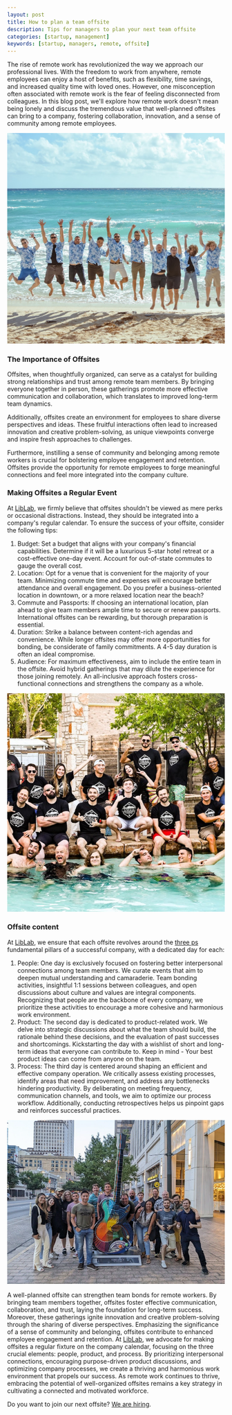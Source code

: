 ```yaml
---
layout: post
title: How to plan a team offsite
description: Tips for managers to plan your next team offsite
categories: [startup, management]
keywords: [startup, managers, remote, offsite]
---
```


The rise of remote work has revolutionized the way we approach our professional lives. With the freedom to work from anywhere, remote employees can enjoy a host of benefits, such as flexibility, time savings, and increased quality time with loved ones. However, one misconception often associated with remote work is the fear of feeling disconnected from colleagues. In this blog post, we'll explore how remote work doesn't mean being lonely and discuss the tremendous value that well-planned offsites can bring to a company, fostering collaboration, innovation, and a sense of community among remote employees.

![Team offsite](/assets/offsite-1.jpg)

### The Importance of Offsites

Offsites, when thoughtfully organized, can serve as a catalyst for building strong relationships and trust among remote team members. By bringing everyone together in person, these gatherings promote more effective communication and collaboration, which translates to improved long-term team dynamics.

Additionally, offsites create an environment for employees to share diverse perspectives and ideas. These fruitful interactions often lead to increased innovation and creative problem-solving, as unique viewpoints converge and inspire fresh approaches to challenges.

Furthermore, instilling a sense of community and belonging among remote workers is crucial for bolstering employee engagement and retention. Offsites provide the opportunity for remote employees to forge meaningful connections and feel more integrated into the company culture.

### Making Offsites a Regular Event

At [LibLab](https://liblab.com), we firmly believe that offsites shouldn't be viewed as mere perks or occasional distractions. Instead, they should be integrated into a company's regular calendar. To ensure the success of your offsite, consider the following tips:

1. Budget: Set a budget that aligns with your company's financial capabilities. Determine if it will be a luxurious 5-star hotel retreat or a cost-effective one-day event. Account for out-of-state commutes to gauge the overall cost.
2. Location: Opt for a venue that is convenient for the majority of your team. Minimizing commute time and expenses will encourage better attendance and overall engagement. Do you prefer a business-oriented location in downtown, or a more relaxed location near the beach?
3. Commute and Passports: If choosing an international location, plan ahead to give team members ample time to secure or renew passports. International offsites can be rewarding, but thorough preparation is essential.
4. Duration: Strike a balance between content-rich agendas and convenience. While longer offsites may offer more opportunities for bonding, be considerate of family commitments. A 4-5 day duration is often an ideal compromise.
5. Audience: For maximum effectiveness, aim to include the entire team in the offsite. Avoid hybrid gatherings that may dilute the experience for those joining remotely. An all-inclusive approach fosters cross-functional connections and strengthens the company as a whole.

![Team offsite](/assets/offsite-2.jpg)

### Offsite content

At [LibLab](https://liblab.com), we ensure that each offsite revolves around the [three ps](https://www.bondcollective.com/blog/people-process-product/) fundamental pillars of a successful company, with a dedicated day for each:

1. People: One day is exclusively focused on fostering better interpersonal connections among team members. We curate events that aim to deepen mutual understanding and camaraderie. Team bonding activities, insightful 1:1 sessions between colleagues, and open discussions about culture and values are integral components. Recognizing that people are the backbone of every company, we prioritize these activities to encourage a more cohesive and harmonious work environment.
2. Product: The second day is dedicated to product-related work. We delve into strategic discussions about what the team should build, the rationale behind these decisions, and the evaluation of past successes and shortcomings. Kickstarting the day with a wishlist of short and long-term ideas that everyone can contribute to. Keep in mind - Your best product ideas can come from anyone on the team.
3. Process: The third day is centered around shaping an efficient and effective company operation. We critically assess existing processes, identify areas that need improvement, and address any bottlenecks hindering productivity. By deliberating on meeting frequency, communication channels, and tools, we aim to optimize our process workflow. Additionally, conducting retrospectives helps us pinpoint gaps and reinforces successful practices.

![Team offsite](/assets/offsite-3.webp)

A well-planned offsite can strengthen team bonds for remote workers. By bringing team members together, offsites foster effective communication, collaboration, and trust, laying the foundation for long-term success. Moreover, these gatherings ignite innovation and creative problem-solving through the sharing of diverse perspectives. Emphasizing the significance of a sense of community and belonging, offsites contribute to enhanced employee engagement and retention. At [LibLab](https://liblab.com), we advocate for making offsites a regular fixture on the company calendar, focusing on the three crucial elements: people, product, and process. By prioritizing interpersonal connections, encouraging purpose-driven product discussions, and optimizing company processes, we create a thriving and harmonious work environment that propels our success. As remote work continues to thrive, embracing the potential of well-organized offsites remains a key strategy in cultivating a connected and motivated workforce.

Do you want to join our next offsite? [We are hiring](https://liblab.com/careers).
